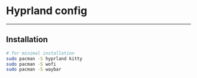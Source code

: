 # Hyprland config

---

## Installation

```bash
# for minimal installation
sudo pacman -S hyprland kitty
sudo pacman -S wofi
sudo pacman -S waybar
```
